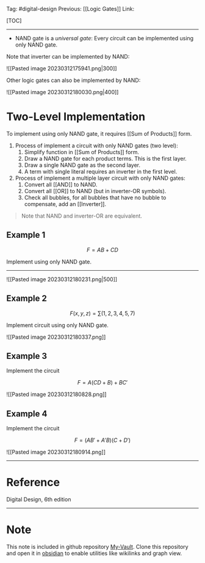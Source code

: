 Tag: #digital-design 
Previous: [[Logic Gates]]
Link: 

[TOC]

---

- NAND gate is a *universal gate*: Every circuit can be implemented using only NAND gate.

Note that inverter can be implemented by NAND:

![[Pasted image 20230312175941.png|300]]

Other logic gates can also be implemented by NAND:

![[Pasted image 20230312180030.png|400]]

# Two-Level Implementation

To implement using only NAND gate, it requires [[Sum of Products]] form.

1. Process of implement a circuit with only NAND gates (two level):
	1. Simplify function in [[Sum of Products]] form.
	2. Draw a NAND gate for each product terms. This is the first layer.
	3. Draw a single NAND gate as the second layer.
	4. A term with single literal requires an inverter in the first level.
2. Process of implement a multiple layer circuit with only NAND gates:
	1. Convert all [[AND]] to NAND.
	2. Convert all [[OR]] to NAND (but in inverter-OR symbols).
	3. Check all bubbles, for all bubbles that have no bubble to compensate, add an [[Inverter]].

> Note that NAND and inverter-OR are equivalent.

## Example 1

$$F = AB + CD$$

Implement using only NAND gate.

---

![[Pasted image 20230312180231.png|500]]

## Example 2

$$F(x, y, z) = \sum(1, 2, 3, 4, 5, 7)$$

Implement circuit using only NAND gate.

![[Pasted image 20230312180337.png]]

## Example 3

Implement the circuit

$$F = A(CD + B) + BC'$$

![[Pasted image 20230312180828.png]]

## Example 4

Implement the circuit

$$F = (AB' + A' B)(C + D')$$

![[Pasted image 20230312180914.png]]

---

# Reference

Digital Design, 6th edition

---

# Note

This note is included in github repository [My-Vault](https://github.com/LittleD3092/My-Vault.git). Clone this repository and open it in [obsidian](https://obsidian.md/) to enable utilities like wikilinks and graph view.